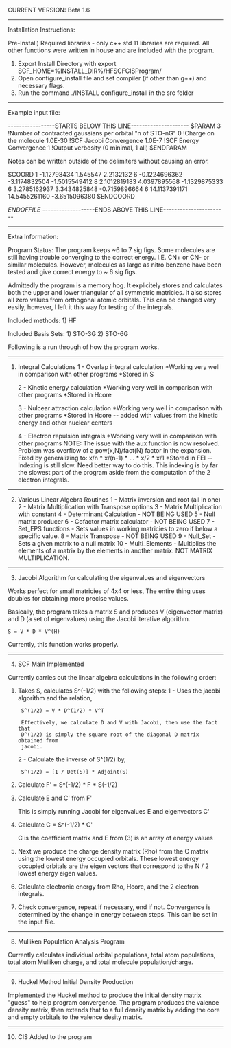 CURRENT VERSION: Beta 1.6
_______________________________________________________________________________________
Installation Instructions:

Pre-Install) 
Required libraries - only c++ std 11 libraries are required. All other functions were
written in house and are included with the program.

1) Export Install Directory with export SCF_HOME=%INSTALL_DIR%/HFSCFCISProgram/
2) Open configure_install file and set compiler (if other than g++) and 
   necessary flags. 
3) Run the command ./INSTALL configure_install in the src folder

_______________________________________________________________________________________
Example input file:


-----------------STARTS BELOW THIS LINE---------------------
$PARAM
3               !Number of contracted gaussians per orbital "n of STO-nG"
0               !Charge on the molecule
1.0E-30         !SCF Jacobi Convergence
1.0E-7          !SCF Energy Convergence
1               !Output verbosity (0 minimal, 1 all)
$ENDPARAM

Notes can be written outside of the delimiters without causing an error.

$COORD
        1       -1.12798434        1.545547           2.2132132
        6       -0.1224696362       -3.1174832504      -1.5015549412
        8        2.1012819183       4.0397895568      -1.1329875333
        6        3.2785162937       3.3434825848      -0.7159896664
        6       14.1137391171      14.5455261160      -3.6515096380
$ENDCOORD

$END OF FILE$
-------------------ENDS ABOVE THIS LINE-----------------------

_______________________________________________________________________________________
Extra Information:

Program Status: The program keeps ~6 to 7 sig figs. Some molecules are still having 
trouble converging to the correct energy. I.E. CN+ or CN- or similar molecules.
However, molecules as large as nitro benzene have been tested and give correct energy
to ~ 6 sig figs.

Admittedly the program is a memory hog. It explicitely stores and calculates both the 
upper and lower triangular of all symmetric matricies. It also stores all zero values 
from orthogonal atomic orbitals. This can be changed very easily, however, I left it 
this way for testing of the integrals. 

Included methods:
	1) HF

Included Basis Sets:
	1) STO-3G
	2) STO-6G

Following is a run through of how the program works.
_______________________________________________________________________________________
1) Integral Calculations
	1 - Overlap integral calculation
		*Working very well in comparison with other programs
		*Stored in S

	2 - Kinetic energy calculation
		*Working very well in comparison with other programs
		*Stored in Hcore

	3 - Nulcear attraction calculation 
		*Working very well in comparison with other programs
		*Stored in Hcore -- added with values from the kinetic energy and 
		other nuclear centers

	4 - Electron repulsion integrals
		*Working very well in comparison with other programs
		NOTE: The issue with the aux function is now resolved. Problem was 
		overflow of a pow(x,N)/fact(N) factor in the expansion. Fixed by 
		generalizing to: 
			x/n * x/(n-1) * ... * x/2 * x/1
		*Stored in FEI -- Indexing is still slow. Need better way to do this.
		This indexing is by far the slowest part of the program aside from the
		computation of the 2 electron integrals.

_______________________________________________________________________________________
2) Various Linear Algebra Routines
	1 - Matrix inversion and root (all in one)
	2 - Matrix Multiplication with Transpose options
	3 - Matrix Multiplication with constant
	4 - Determinant Calculation - NOT BEING USED
	5 - Null matrix producer
	6 - Cofactor matrix calculator - NOT BEING USED
	7 - Set_EPS functions - Sets values in working matricies to zero if below a
				specific value.
	8 - Matrix Transpose - NOT BEING USED
	9 - Null_Set - Sets a given matrix to a null matrix
	10 - Multi_Elements - Multiplies the elements of a matrix by the elements in
			      another matrix. NOT MATRIX MULTIPLICATION.

_______________________________________________________________________________________
3) Jacobi Algorithm for calculating the eigenvalues and eigenvectors

Works perfect for small matricies of 4x4 or less, The entire thing uses doubles for 
obtaining more precise values.

Basically, the program takes a matrix S and produces V (eigenvector matrix) and 
D (a set of eigenvalues) using the Jacobi iterative algorithm.

	S = V * D * V^(H)

Currently, this function works properly.
_______________________________________________________________________________________
4) SCF Main Implemented

Currently carries out the linear algebra calculations in the following order:

1) Takes S, calculates S^(-1/2) with the following steps:
	1 - Uses the jacobi algorithm and the relation,

		S^(1/2) = V * D^(1/2) * V^T

		Effectively, we calculate D and V with Jacobi, then use the fact that 
		D^(1/2) is simply the square root of the diagonal D matrix obtained from 
		jacobi.

	2 - Calculate the inverse of S^(1/2) by,

		S^(1/2) = [1 / Det(S)] * Adjoint(S)

2) Calculate F' = S^(-1/2) * F * S(-1/2)

3) Calculate E and C' from F'

	This is simply running Jacobi for eigenvalues E and eigenvectors C'

4) Calculate C = S^(-1/2) * C' 

	C is the coefficient matrix and E from (3) is an array of energy values

5) Next we produce the charge density matrix (Rho) from the C matrix using the lowest 
   energy occupied orbitals. These lowest energy occupied orbitals are the eigen 
   vectors that correspond to the N / 2 lowest energy eigen values.

6) Calculate electronic energy from Rho, Hcore, and the 2 electron integrals.

7) Check convergence, repeat if necessary, end if not. Convergence is determined by 
   the change in energy between steps. This can be set in the input file.

_______________________________________________________________________________________
8) Mulliken Population Analysis Program

Currently calculates individual orbital populations, total atom populations, total
atom Mulliken charge, and total molecule population/charge.
 
_______________________________________________________________________________________
9) Huckel Method Initial Density Production

Implemented the Huckel method to produce the initial density matrix "guess" to help 
program convergence. The program produces the valence density matrix, then extends 
that to a full density matrix by adding the core and empty orbitals to the valence 
desity matrix.

_______________________________________________________________________________________
10) CIS Added to the program
